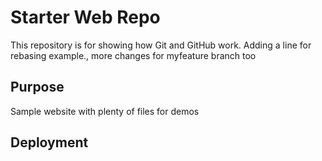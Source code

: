# Starter Web Repo

This repository is for showing how Git and GitHub work. Adding a line for rebasing example., more changes for myfeature branch too

## Purpose

Sample website with plenty of files for demos

## Deployment
